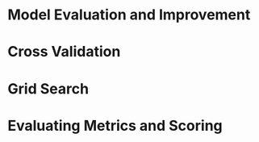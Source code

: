 # Model Evaluation and Improvement
# Cross Validation
# Grid Search
# Evaluating Metrics and Scoring
